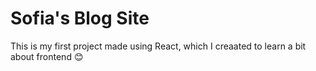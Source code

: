 # Sofia's Blog Site

This is my first project made using React, which I creaated to learn a bit about frontend 😊